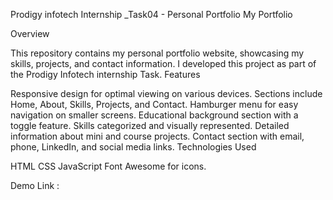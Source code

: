 Prodigy infotech Internship _Task04 - Personal Portfolio
My Portfolio

Overview

This repository contains my personal portfolio website, showcasing my skills, projects, and contact information. I developed this project as part of the Prodigy Infotech internship Task.
Features

Responsive design for optimal viewing on various devices. Sections include Home, About, Skills, Projects, and Contact. Hamburger menu for easy navigation on smaller screens. Educational background section with a toggle feature. Skills categorized and visually represented. Detailed information about mini and course projects. Contact section with email, phone, LinkedIn, and social media links.
Technologies Used

HTML CSS JavaScript Font Awesome for icons.

Demo Link :
